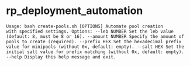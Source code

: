 # rp_deployment_automation

<code>Usage: bash create-pools.sh [OPTIONS]
Automate pool creation with specified settings.
Options:
  --leb NUMBER    Set the leb value (default: 8, must be 8 or 16).
  --amount NUMBER Specify the amount of pools to create (required).
  --prefix HEX    Set the hexadecimal prefix value for minipools (without 0x, default: empty).
  --salt HEX      Set the initial salt value for prefix matching (without 0x, default: empty).
  --help          Display this help message and exit.  
</code>
